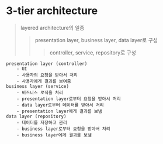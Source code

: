 # 3-tier architecture

> layered architecture의 일종
>
> > presentation layer, business layer, data layer로 구성
> >
> > > controller, service, repository로 구성

```
presentation layer (controller)
    - UI
    - 사용자의 요청을 받아서 처리
    - 사용자에게 결과를 보여줌
business layer (service)
    - 비즈니스 로직을 처리
    - presentation layer로부터 요청을 받아서 처리
    - data layer로부터 데이터를 받아서 처리
    - presentation layer에게 결과를 보냄
data layer (repository)
    - 데이터를 저장하고 관리
    - business layer로부터 요청을 받아서 처리
    - business layer에게 결과를 보냄
```
